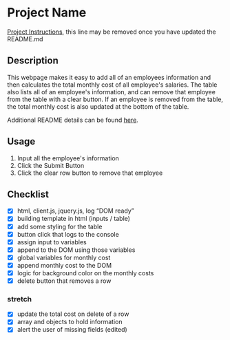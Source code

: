 # Project Name

[Project Instructions](./INSTRUCTIONS.md), this line may be removed once you have updated the README.md

## Description

This webpage makes it easy to add all of an employees information and then calculates the
total monthly cost of all employee's salaries. The table also lists all of an employee's information, and can remove that employee from the table with a clear button. If an employee
is removed from the table, the total monthly cost is also updated at the bottom of the table.

Additional README details can be found [here](https://github.com/PrimeAcademy/readme-template/blob/master/README.md).

## Usage
1. Input all the employee's information 
2. Click the Submit Button
3. Click the clear row button to remove that employee 

## Checklist
- [x] html, client.js, jquery.js, log “DOM ready”
- [x] building template in html (inputs / table)
- [x] add some styling for the table
- [x] button click that logs to the console
- [x] assign input to variables
- [x] append to the DOM using those variables
- [x] global variables for monthly cost
- [x] append monthly cost to the DOM
- [x] logic for background color on the monthly costs
- [x] delete button that removes a row
### stretch
- [x] update the total cost on delete of a row
- [x] array and objects to hold information
- [x] alert the user of missing fields (edited)
